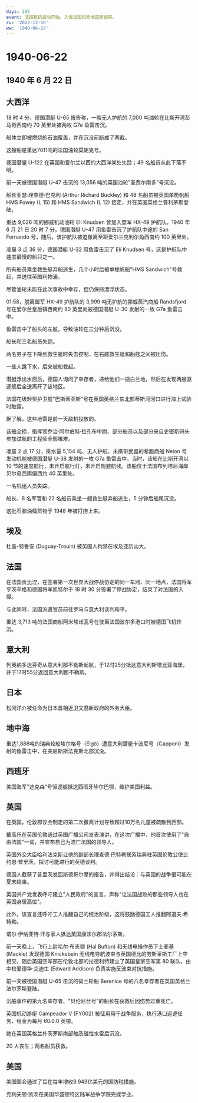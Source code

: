 ```yaml
---
days: 295
event: 法国抵抗运动开始。入侵法国和低地国家结束。
ru: '2022-12-16'
ww: '1940-06-22'
---
```


# 1940-06-22

## 1940 年 6 月 22 日

## 大西洋

18 时 4 分，德国潜艇 U-65 报告称，一艘无人护航的 7,000
吨油轮在比斯开湾彭马奇西南约 70 英里处被两枚 G7e 鱼雷击沉。

船体立即被燃烧的石油覆盖，并在沉没前断成了两截。

这艘船是重达7011吨的法国油轮莫妮克号。

德国潜艇 U-122 在英国和爱尔兰以西的大西洋某处失踪；49
名船员从此下落不明。

前一天被德国潜艇 U-47 击沉的 13,056 吨的英国油轮"圣费尔南多"号沉没。

船长亚瑟·理查德·巴克利 (Arthur Richard Buckley) 和 48
名船员被英国单桅帆船 HMS Fowey (L 15) 和 HMS Sandwich (L 12)
接走，并在英国英格兰普利茅斯登陆。

重达 9,026 吨的挪威机动油轮 Eli Knudsen 曾加入盟军 HX-49 护航队。1940 年
6 月 21 日 20 时 7 分，德国潜艇 U-47 用鱼雷击沉了护航队中途的 San
Fernando 号，随后，该护航队被迫撤离至距爱尔兰克利尔角西南约 100 英里处。

凌晨 3 点 36 分，德国潜艇 U-32 用鱼雷击沉了 Eli Knudsen
号，这是护航队中速度最慢的船只之一。

所有船员乘坐救生艇弃船逃生，几个小时后被单桅帆船"HMS
Sandwich"号救起，并送往英国利物浦。

尽管油轮未能在此次事故中幸存，但仍保持漂浮状态。

01:58，脱离盟军 HX-49 护航队的 3,999 吨无护航的挪威蒸汽商船 Randsfjord
号在爱尔兰皇后镇西南约 80 英里处被德国潜艇 U-30 发射的一枚 G7a
鱼雷击中。

鱼雷击中了船头的左舷，导致油轮在三分钟后沉没。

船长和三名船员失踪。

两名男子在下降到救生艇时失去控制，在右舷救生艇和船舷之间被压伤。

一些人跳下水，后来被船救起。

潜艇浮出水面后，德国人询问了幸存者，递给他们一瓶白兰地，然后在发现两艘驱逐舰后全速离开了该地区。

法国花级轻型护卫舰"巴斯蒂亚斯"号在英国英格兰东北部蒂斯河河口进行海上试验时触雷。

据了解，这些地雷是前一天敌机投放的。

该船全损，指挥官乔治·阿尔伯特·拉孔布中尉、部分船员以及部分来自史密斯码头参加试航的工程师全部罹难。

凌晨 2 点 17 分，排水量 5,154 吨、无人护航、未携带武器的希腊商船 Neion
号发动机舱被德国潜艇 U-38 发射的一枚 G7a
鱼雷击中。当时，该船在比斯开湾以 10
节的速度航行，未开启航行灯，未开启规避航线。该船位于法国布列塔尼海岸贝尔岛西南偏西约
40 英里处。

一名机组人员失踪。

船长、8 名军官和 22 名船员乘坐一艘救生艇弃船逃生，5 分钟后船尾沉没。

这批石脑油桶货物于 1948 年被打捞上来。

## 埃及

杜盖-特鲁安 (Duguay-Trouin) 被英国人拘禁在埃及亚历山大。

## 法国

在法国贡比涅，在签署第一次世界大战停战协定的同一车厢、同一地点，法国将军亨茨辛格和德国将军凯特尔于
18 时 30 分签署了停战协定，结束了对法国的入侵。

与此同时，法国派遣官员前往罗马与意大利谈判和平。

重达 3,713
吨的法国商船阿米埃诺瓦号在驶离法国波尔多港口时被德国飞机炸沉。

## 意大利

列奥纳多达芬奇从意大利那不勒斯起航，于12时25分抵达意大利斯塔比亚海堡，并于17时55分返回意大利那不勒斯。

## 日本

松冈洋介被任命为日本首相近卫文麿新政府的外务大臣。

## 地中海

重达1,888吨的瑞典轮船埃尔格号（Elgö）遭意大利潜艇卡波尼号（Capponi）发射的鱼雷击中，在突尼斯斯法克斯北部沉没。

## 西班牙

美国海军"迪克森"号驱逐舰抵达西班牙毕尔巴鄂，维护美国利益。

## 英国

在英国，伦敦郡议会制定的第二次撤离计划导致超过10万名儿童被疏散到西部。

戴高乐在英国伦敦通过英国广播公司发表演讲，在这次广播中，他首次使用了"自由法国"一词，并宣布自己为流亡法国的领导人。

英国外交大臣哈利法克斯让他的副部长理查德·巴特勒联系瑞典驻英国伦敦公使比约恩·普里茨，探讨可能进行的英德谈判。

德国人截获了普里茨发回斯德哥尔摩的报告，并得出结论：与英国的战争很可能在夏末结束。

英国共产党发表呼吁建立"人民政府"的宣言，声称"让法国战败的那些领导人也在英国身居高位"。

此外，该宣言还呼吁工人推翻自己的统治阶级，这将鼓励德国工人推翻阿道夫·希特勒。

诺尔·伊纳亚特·汗与家人抵达英国康沃尔郡法尔茅斯。

前一天晚上，飞行上尉哈尔·布夫顿 (Hal Bufton) 和无线电操作员下士麦基
(Mackie) 发现德国 Knickebein
无线电导航波束与英国德比的劳斯莱斯工厂上空相交，随后英国空军部在伦敦北部的拉德利特建立了英国皇家空军第
80 联队，由中校爱德华·艾迪生 (Edward Addison) 负责实施反波束对抗措施。

前一天被德国潜艇 U-65 击沉的荷兰轮船 Berenice
号的八名幸存者在英国英格兰法尔茅斯登陆。

沉船事件的第九名幸存者、"贝伦尼丝号"的船长在获救后因伤势过重死亡。

英国机动游艇 Campeador V (FY002)
被征用用于战争服务，执行港口巡逻任务，租金为每月 60.0.0 英镑。

她在英国英格兰朴茨茅斯南部触及磁性水雷后沉没。

20 人丧生；两名船员获救。

## 美国

美国国会通过了旨在每年增收9.943亿美元的国防税措施。

克利夫顿·凯茨在美国华盛顿特区陆军战争学院完成学业。